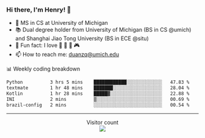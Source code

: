 ### Hi there, I'm Henry! 👋

- 🔭 MS in CS at University of Michigan
- 📚 Dual degree holder from University of Michigan (BS in CS @umich) and Shanghai Jiao Tong University (BS in ECE @situ)
- 🍁 Fun fact: I love 📸 🏓 🍜 🎮
- 📫 How to reach me: [duanzq@umich.edu](mailto:duanzq@umich.edu)

📊 Weekly coding breakdown
<!--START_SECTION:waka-->

```txt
Python          3 hrs 5 mins    ████████████░░░░░░░░░░░░░   47.83 %
textmate        1 hr 48 mins    ███████░░░░░░░░░░░░░░░░░░   28.04 %
Kotlin          1 hr 28 mins    █████▓░░░░░░░░░░░░░░░░░░░   22.88 %
INI             2 mins          ▒░░░░░░░░░░░░░░░░░░░░░░░░   00.69 %
brazil-config   2 mins          ░░░░░░░░░░░░░░░░░░░░░░░░░   00.54 %
```

<!--END_SECTION:waka-->

***
<p align="center"> 
  Visitor count<br>
  <img src="https://profile-counter.glitch.me/zlzq-duanzq/count.svg" />
</p>

<!-- ![Henry Duan's GitHub stats](https://github-readme-stats.vercel.app/api?username=zlzq-duanzq&show_icons=true)

![trophy](https://github-profile-trophy.vercel.app/?username=zlzq-duanzq&column=7)

[![Top Langs](https://github-readme-stats.vercel.app/api/top-langs/?username=zlzq-duanzq&layout=compact)](https://github.com/zlzq-duanzq/github-readme-stats) -->
